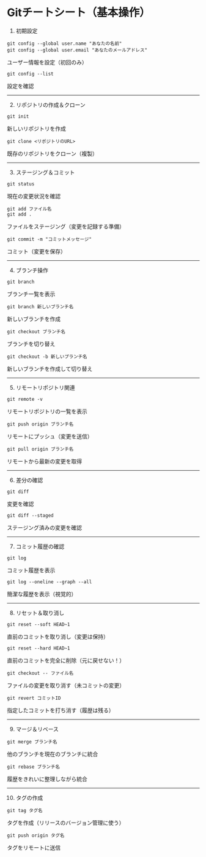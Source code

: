 # Gitチートシート（基本操作）

1. 初期設定
```
git config --global user.name "あなたの名前"
git config --global user.email "あなたのメールアドレス"
```
ユーザー情報を設定（初回のみ）

```
git config --list
```
設定を確認

---

2. リポジトリの作成＆クローン
```
git init
```
新しいリポジトリを作成

```
git clone <リポジトリのURL>
```
既存のリポジトリをクローン（複製）

---

3. ステージング＆コミット
```
git status
```
現在の変更状況を確認

```
git add ファイル名
git add .
```
ファイルをステージング（変更を記録する準備）

```
git commit -m "コミットメッセージ"
```
コミット（変更を保存）

---

4. ブランチ操作
```
git branch
```
ブランチ一覧を表示

```
git branch 新しいブランチ名
```
新しいブランチを作成

```
git checkout ブランチ名
```
ブランチを切り替え

```
git checkout -b 新しいブランチ名
```
新しいブランチを作成して切り替え

---

5. リモートリポジトリ関連
```
git remote -v
```
リモートリポジトリの一覧を表示

```
git push origin ブランチ名
```
リモートにプッシュ（変更を送信）

```
git pull origin ブランチ名
```
リモートから最新の変更を取得

---

6. 差分の確認
```
git diff
```
変更を確認

```
git diff --staged
```
ステージング済みの変更を確認

---

7. コミット履歴の確認
```
git log
```
コミット履歴を表示

```
git log --oneline --graph --all
```
簡潔な履歴を表示（視覚的）

---

8. リセット＆取り消し
```
git reset --soft HEAD~1
```
直前のコミットを取り消し（変更は保持）

```
git reset --hard HEAD~1
```
直前のコミットを完全に削除（元に戻せない！）

```
git checkout -- ファイル名
```
ファイルの変更を取り消す（未コミットの変更）

```
git revert コミットID
```
指定したコミットを打ち消す（履歴は残る）

---

9. マージ＆リベース
```
git merge ブランチ名
```
他のブランチを現在のブランチに統合

```
git rebase ブランチ名
```
履歴をきれいに整理しながら統合

---

10. タグの作成
```
git tag タグ名
```
タグを作成（リリースのバージョン管理に使う）

```
git push origin タグ名
```
タグをリモートに送信
